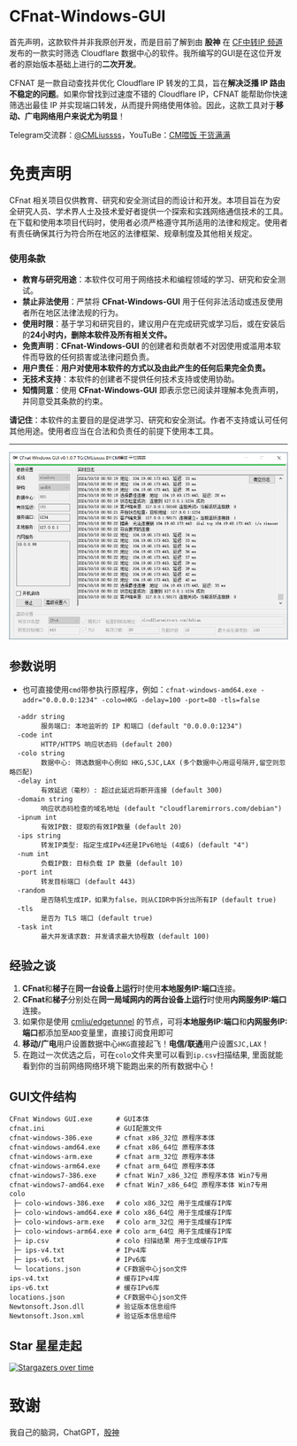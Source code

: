 # CFnat-Windows-GUI
首先声明，这款软件并非我原创开发，而是目前了解到由 **股神** 在 [CF中转IP 频道](https://t.me/CF_NAT/38840) 发布的一款实时筛选 Cloudflare 数据中心的软件。我所编写的GUI是在这位开发者的原始版本基础上进行的**二次开发**。

CFNAT 是一款自动查找并优化 Cloudflare IP 转发的工具，旨在**解决泛播 IP 路由不稳定的问题**。如果你曾找到过速度不错的 Cloudflare IP，CFNAT 能帮助你快速筛选出最佳 IP 并实现端口转发，从而提升网络使用体验。因此，这款工具对于**移动、广电网络用户来说尤为明显**！

Telegram交流群：[@CMLiussss](https://t.me/CMLiussss)，YouTuBe：[CM喂饭 干货满满](https://www.youtube.com/@CMLiussss)

# 免责声明
CFnat 相关项目仅供教育、研究和安全测试目的而设计和开发。本项目旨在为安全研究人员、学术界人士及技术爱好者提供一个探索和实践网络通信技术的工具。
在下载和使用本项目代码时，使用者必须严格遵守其所适用的法律和规定。使用者有责任确保其行为符合所在地区的法律框架、规章制度及其他相关规定。

### 使用条款

- **教育与研究用途**：本软件仅可用于网络技术和编程领域的学习、研究和安全测试。
- **禁止非法使用**：严禁将 **CFnat-Windows-GUI** 用于任何非法活动或违反使用者所在地区法律法规的行为。
- **使用时限**：基于学习和研究目的，建议用户在完成研究或学习后，或在安装后的**24小时内，删除本软件及所有相关文件。**
- **免责声明**：**CFnat-Windows-GUI** 的创建者和贡献者不对因使用或滥用本软件而导致的任何损害或法律问题负责。
- **用户责任**：**用户对使用本软件的方式以及由此产生的任何后果完全负责。**
- **无技术支持**：本软件的创建者不提供任何技术支持或使用协助。
- **知情同意**：使用 **CFnat-Windows-GUI** 即表示您已阅读并理解本免责声明，并同意受其条款的约束。

**请记住**：本软件的主要目的是促进学习、研究和安全测试。作者不支持或认可任何其他用途。使用者应当在合法和负责任的前提下使用本工具。

---

![GUI](./gui.png)

## 参数说明
- 也可直接使用`cmd`带参执行原程序，例如：`cfnat-windows-amd64.exe -addr="0.0.0.0:1234" -colo=HKG -delay=100 -port=80 -tls=false`
```
  -addr string
        服务端口: 本地监听的 IP 和端口 (default "0.0.0.0:1234")
  -code int
        HTTP/HTTPS 响应状态码 (default 200)
  -colo string
        数据中心: 筛选数据中心例如 HKG,SJC,LAX (多个数据中心用逗号隔开,留空则忽略匹配)
  -delay int
        有效延迟（毫秒）: 超过此延迟将断开连接 (default 300)
  -domain string
        响应状态码检查的域名地址 (default "cloudflaremirrors.com/debian")
  -ipnum int
        有效IP数: 提取的有效IP数量 (default 20)
  -ips string
        转发IP类型: 指定生成IPv4还是IPv6地址 (4或6) (default "4")
  -num int
        负载IP数: 目标负载 IP 数量 (default 10)
  -port int
        转发目标端口 (default 443)
  -random
        是否随机生成IP，如果为false，则从CIDR中拆分出所有IP (default true)
  -tls
        是否为 TLS 端口 (default true)
  -task int
        最大并发请求数: 并发请求最大协程数 (default 100)
```

## 经验之谈
1. **CFnat**和**梯子**在**同一台设备上运行**时使用**本地服务IP:端口**连接。
2. **CFnat**和**梯子**分别处在**同一局域网内的两台设备上运行**时使用**内网服务IP:端口**连接。
3. 如果你是使用 [cmliu/edgetunnel](https://github.com/cmliu/edgetunnel) 的节点，可将**本地服务IP:端口**和**内网服务IP:端口**都添加至`ADD`变量里，直接订阅食用即可
4. **移动/广电**用户设置数据中心`HKG`直接起飞！**电信/联通**用户设置`SJC,LAX`！
5. 在跑过一次优选之后，可在`colo`文件夹里可以看到`ip.csv`扫描结果, 里面就能看到你的当前网络网络环境下能跑出来的所有数据中心！

## GUI文件结构
```shell
CFnat Windows GUI.exe      # GUI本体
cfnat.ini                  # GUI配置文件
cfnat-windows-386.exe      # cfnat x86_32位 原程序本体
cfnat-windows-amd64.exe    # cfnat x86_64位 原程序本体
cfnat-windows-arm.exe      # cfnat arm_32位 原程序本体
cfnat-windows-arm64.exe    # cfnat arm_64位 原程序本体
cfnat-windows7-386.exe     # cfnat Win7_x86_32位 原程序本体 Win7专用
cfnat-windows7-amd64.exe   # cfnat Win7_x86_64位 原程序本体 Win7专用
colo
 ├─ colo-windows-386.exe   # colo x86_32位 用于生成缓存IP库
 ├─ colo-windows-amd64.exe # colo x86_64位 用于生成缓存IP库
 ├─ colo-windows-arm.exe   # colo arm_32位 用于生成缓存IP库
 ├─ colo-windows-arm64.exe # colo arm_64位 用于生成缓存IP库
 ├─ ip.csv                 # colo 扫描结果 用于生成缓存IP库
 ├─ ips-v4.txt             # IPv4库
 ├─ ips-v6.txt             # IPv6库
 └─ locations.json         # CF数据中心json文件
ips-v4.txt                 # 缓存IPv4库
ips-v6.txt                 # 缓存IPv6库
locations.json             # CF数据中心json文件
Newtonsoft.Json.dll        # 验证版本信息组件
Newtonsoft.Json.xml        # 验证版本信息组件
```

## Star 星星走起
[![Stargazers over time](https://starchart.cc/cmliu/CFnat-Windows-GUI.svg?variant=adaptive)](https://starchart.cc/cmliu/CFnat-Windows-GUI)

# 致谢
我自己的脑洞，ChatGPT，[股神](https://t.me/CF_NAT/38840)
